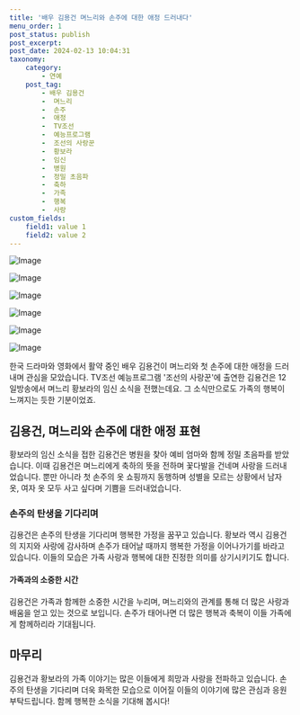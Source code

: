 ```yaml
---
title: '배우 김용건 며느리와 손주에 대한 애정 드러내다'
menu_order: 1
post_status: publish
post_excerpt: 
post_date: 2024-02-13 10:04:31
taxonomy:
    category:
        - 연예
    post_tag:
        - 배우 김용건
        -  며느리
        -  손주
        -  애정
        -  TV조선
        -  예능프로그램
        -  조선의 사랑꾼
        -  황보라
        -  임신
        -  병원
        -  정밀 초음파
        -  축하
        -  가족
        -  행복
        -  사랑
custom_fields:
    field1: value 1
    field2: value 2
---
```


![Image](https://mimgnews.pstatic.net/image/076/2024/02/13/2024021301000794900104006_20240213072204145.jpg?type=w540)

![Image](https://ssl.pstatic.net/mimgnews/image/076/2024/02/13/2024021301000794900104005_20240213072204149.jpg?type=w540)

![Image](https://mimgnews.pstatic.net/image/076/2024/02/13/2024021301000794900104003_20240213072204154.jpg?type=w540)

![Image](https://ssl.pstatic.net/mimgnews/image/076/2024/02/13/2024021301000794900104001_20240213072204160.jpg?type=w540)

![Image](https://mimgnews.pstatic.net/image/076/2024/02/13/2024021301000794900104002_20240213072204164.jpg?type=w540)

![Image](https://ssl.pstatic.net/mimgnews/image/076/2024/02/13/2024021301000794900104004_20240213072204168.jpg?type=w540)

한국 드라마와 영화에서 활약 중인 배우 김용건이 며느리와 첫 손주에 대한 애정을 드러내며 관심을 모았습니다. TV조선 예능프로그램 '조선의 사랑꾼'에 출연한 김용건은 12일방송에서 며느리 황보라의 임신 소식을 전했는데요. 그 소식만으로도 가족의 행복이 느껴지는 듯한 기분이었죠.
## 김용건, 며느리와 손주에 대한 애정 표현
황보라의 임신 소식을 접한 김용건은 병원을 찾아 예비 엄마와 함께 정밀 초음파를 받았습니다. 이때 김용건은 며느리에게 축하의 뜻을 전하며 꽃다발을 건네며 사랑을 드러내었습니다. 뿐만 아니라 첫 손주의 옷 쇼핑까지 동행하며 성별을 모르는 상황에서 남자 옷, 여자 옷 모두 사고 싶다며 기쁨을 드러내었습니다.
### 손주의 탄생을 기다리며
김용건은 손주의 탄생을 기다리며 행복한 가정을 꿈꾸고 있습니다. 황보라 역시 김용건의 지지와 사랑에 감사하며 손주가 태어날 때까지 행복한 가정을 이어나가기를 바라고 있습니다. 이들의 모습은 가족 사랑과 행복에 대한 진정한 의미를 상기시키기도 합니다.
#### 가족과의 소중한 시간
김용건은 가족과 함께한 소중한 시간을 누리며, 며느리와의 관계를 통해 더 많은 사랑과 배움을 얻고 있는 것으로 보입니다. 손주가 태어나면 더 많은 행복과 축복이 이들 가족에게 함께하리라 기대됩니다.
## 마무리
김용건과 황보라의 가족 이야기는 많은 이들에게 희망과 사랑을 전파하고 있습니다. 손주의 탄생을 기다리며 더욱 화목한 모습으로 이어질 이들의 이야기에 많은 관심과 응원 부탁드립니다. 함께 행복한 소식을 기대해 봅시다!
